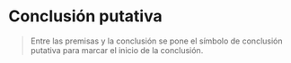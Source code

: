 # Conclusión putativa
> Entre las premisas y la conclusión se pone el símbolo de conclusión putativa para marcar el inicio de la conclusión.